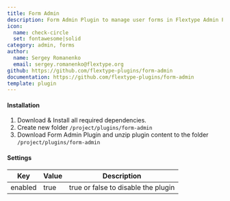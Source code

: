 ```yaml
---
title: Form Admin
description: Form Admin Plugin to manage user forms in Flextype Admin Panel.
icon:
  name: check-circle
  set: fontawesome|solid
category: admin, forms
author:
  name: Sergey Romanenko
  email: sergey.romanenko@flextype.org
github: https://github.com/flextype-plugins/form-admin
documentation: https://github.com/flextype-plugins/form-admin
template: plugin
---
```


#### Installation

1. Download & Install all required dependencies.
2. Create new folder `/project/plugins/form-admin`
3. Download Form Admin Plugin and unzip plugin content to the folder `/project/plugins/form-admin`

#### Settings

| Key | Value | Description |
|---|---|---|
| enabled | true | true or false to disable the plugin |
